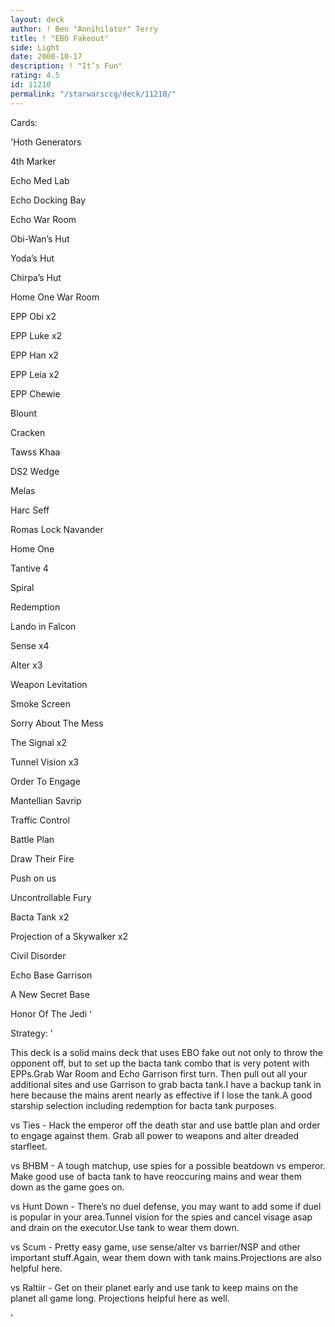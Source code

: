 ```yaml
---
layout: deck
author: ! Ben "Annihilator" Terry
title: ! "EBO Fakeout"
side: Light
date: 2000-10-17
description: ! "It’s Fun"
rating: 4.5
id: 11210
permalink: "/starwarsccg/deck/11210/"
---
```

Cards: 

'Hoth Generators

4th Marker

Echo Med Lab

Echo Docking Bay

Echo War Room

Obi-Wan’s Hut

Yoda’s Hut

Chirpa’s Hut

Home One War Room


EPP Obi x2

EPP Luke x2

EPP Han x2

EPP Leia x2

EPP Chewie

Blount

Cracken

Tawss Khaa

DS2 Wedge

Melas

Harc Seff

Romas Lock Navander


Home One

Tantive 4

Spiral 

Redemption

Lando in Falcon


Sense x4

Alter x3

Weapon Levitation

Smoke Screen

Sorry About The Mess

The Signal x2

Tunnel Vision x3


Order To Engage

Mantellian Savrip

Traffic Control

Battle Plan

Draw Their Fire

Push on us

Uncontrollable Fury

Bacta Tank x2

Projection of a Skywalker x2

Civil Disorder

Echo Base Garrison

A New Secret Base

Honor Of The Jedi  '

Strategy: '

This deck is a solid mains deck that uses EBO fake out not only to throw the opponent off, but to set up the bacta tank combo that is very potent with EPPs.Grab War Room and Echo Garrison first turn. Then pull out all your additional sites and use Garrison to grab bacta tank.I have a backup tank in here because the mains arent nearly as effective if I lose the tank.A good starship selection including redemption for bacta tank purposes.


vs Ties - Hack the emperor off the death star and use battle plan and order to engage against them. Grab all power to weapons and alter dreaded starfleet. 


vs BHBM - A tough matchup, use spies for a possible beatdown vs emperor. Make good use of bacta tank to have reoccuring mains and wear them down as the game goes on. 


vs Hunt Down - There’s no duel defense, you may want to add some if duel is popular in your area.Tunnel vision for the spies and cancel visage asap and drain on the executor.Use tank to wear them down.


vs Scum - Pretty easy game, use sense/alter vs barrier/NSP and other important stuff.Again, wear them down with tank mains.Projections are also helpful here. 


vs Raltiir - Get on their planet early and use tank to keep mains on the planet all game long. Projections helpful here as well. 

'
